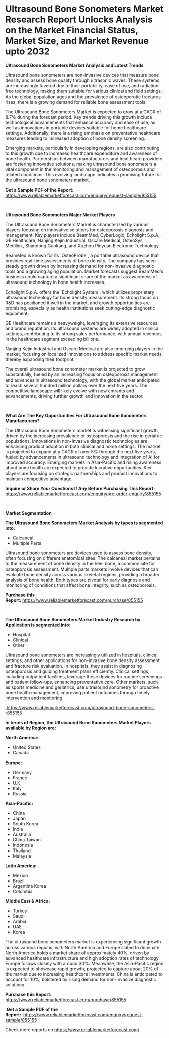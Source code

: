 <p><h1>Ultrasound Bone Sonometers Market Research Report Unlocks Analysis on the Market Financial Status, Market Size, and Market Revenue upto 2032</h1></p><p><strong>Ultrasound Bone Sonometers Market Analysis and Latest Trends</strong></p>
<p><p>Ultrasound bone sonometers are non-invasive devices that measure bone density and assess bone quality through ultrasonic waves. These systems are increasingly favored due to their portability, ease of use, and radiation-free technology, making them suitable for various clinical and field settings. As the global population ages and the prevalence of osteoporotic fractures rises, there is a growing demand for reliable bone assessment tools.</p><p>The Ultrasound Bone Sonometers Market is expected to grow at a CAGR of 8.7% during the forecast period. Key trends driving this growth include technological advancements that enhance accuracy and ease of use, as well as innovations in portable devices suitable for home healthcare settings. Additionally, there is a rising emphasis on preventative healthcare measures leading to increased adoption of bone density screening.</p><p>Emerging markets, particularly in developing regions, are also contributing to this growth due to increased healthcare expenditure and awareness of bone health. Partnerships between manufacturers and healthcare providers are fostering innovative solutions, making ultrasound bone sonometers a vital component in the monitoring and management of osteoporosis and related conditions. This evolving landscape indicates a promising future for the ultrasound bone sonometers market.</p></p>
<p><strong>Get a Sample PDF of the Report:&nbsp;</strong> <a href="https://www.reliablemarketforecast.com/enquiry/request-sample/855155?utm_campaign=2740&utm_medium=2&utm_source=Github&utm_content=ia&utm_term=04032025&utm_id=ultrasound-bone-sonometers">https://www.reliablemarketforecast.com/enquiry/request-sample/855155</a></p>
<p>&nbsp;</p>
<p><strong>Ultrasound Bone Sonometers Major Market Players</strong></p>
<p><p>The Ultrasound Bone Sonometers Market is characterized by various players focusing on innovative solutions for osteoporosis diagnosis and management. Key players include BeamMed, CyberLogic, Echolight S.p.A., GE Healthcare, Nanjing Kejin Industrial, Oscare Medical, OsteoSys, Medilink, Shandong Guokang, and Xuzhou Pinyuan Electronic Technology.</p><p>BeamMed is known for its `OsteoProbe`, a portable ultrasound device that provides real-time assessments of bone density. The company has seen steady growth driven by increasing demand for non-invasive diagnostic tools and a growing aging population. Market forecasts suggest BeamMed's business could capture a significant share of the market as awareness of ultrasound technology in bone health increases.</p><p>Echolight S.p.A. offers the `Echolight System`, which utilizes proprietary ultrasound technology for bone density measurement. Its strong focus on R&D has positioned it well in the market, and growth opportunities are promising, especially as health institutions seek cutting-edge diagnostic equipment. </p><p>GE Healthcare remains a heavyweight, leveraging its extensive resources and brand reputation. Its ultrasound systems are widely adopted in clinical settings, contributing to its strong sales performance, with annual revenues in the healthcare segment exceeding billions. </p><p>Nanjing Kejin Industrial and Oscare Medical are also emerging players in the market, focusing on localized innovations to address specific market needs, thereby expanding their footprint.</p><p>The overall ultrasound bone sonometer market is projected to grow substantially, fueled by an increasing focus on osteoporosis management and advances in ultrasound technology, with the global market anticipated to reach several hundred million dollars over the next five years. The competitive landscape will likely evolve with new entrants and advancements, driving further growth and innovation in the sector.</p></p>
<p>&nbsp;</p>
<p><strong>What Are The Key Opportunities For Ultrasound Bone Sonometers Manufacturers?</strong></p>
<p><p>The Ultrasound Bone Sonometers market is witnessing significant growth, driven by the increasing prevalence of osteoporosis and the rise in geriatric populations. Innovations in non-invasive diagnostic technologies are enhancing product adoption in both clinical and home settings. The market is projected to expand at a CAGR of over 5% through the next five years, fueled by advancements in ultrasound technology and integration of AI for improved accuracy. Emerging markets in Asia-Pacific and rising awareness about bone health are expected to provide lucrative opportunities. Key players are focusing on strategic partnerships and product innovations to maintain competitive advantage.</p></p>
<p><strong>Inquire or Share Your Questions If Any Before Purchasing This Report:</strong> <a href="https://www.reliablemarketforecast.com/enquiry/pre-order-enquiry/855155?utm_campaign=2740&utm_medium=2&utm_source=Github&utm_content=ia&utm_term=04032025&utm_id=ultrasound-bone-sonometers">https://www.reliablemarketforecast.com/enquiry/pre-order-enquiry/855155</a></p>
<p>&nbsp;</p>
<p><strong>Market Segmentation</strong></p>
<p><strong>The Ultrasound Bone Sonometers Market Analysis by types is segmented into:</strong></p>
<p><ul><li>Calcaneal</li><li>Multiple Parts</li></ul></p>
<p><p>Ultrasound bone sonometers are devices used to assess bone density, often focusing on different anatomical sites. The calcaneal market pertains to the measurement of bone density in the heel bone, a common site for osteoporosis assessment. Multiple parts markets involve devices that can evaluate bone density across various skeletal regions, providing a broader analysis of bone health. Both types are pivotal for early diagnosis and monitoring of conditions that affect bone integrity, such as osteoporosis.</p></p>
<p><strong>Purchase this Report:&nbsp;</strong><a href="https://www.reliablemarketforecast.com/purchase/855155?utm_campaign=2740&utm_medium=2&utm_source=Github&utm_content=ia&utm_term=04032025&utm_id=ultrasound-bone-sonometers">https://www.reliablemarketforecast.com/purchase/855155</a></p>
<p>&nbsp;</p>
<p><strong>The Ultrasound Bone Sonometers Market Industry Research by Application is segmented into:</strong></p>
<p><ul><li>Hospital</li><li>Clinical</li><li>Other</li></ul></p>
<p><p>Ultrasound bone sonometers are increasingly utilized in hospitals, clinical settings, and other applications for non-invasive bone density assessment and fracture risk evaluation. In hospitals, they assist in diagnosing osteoporosis and guiding treatment plans efficiently. Clinical settings, including outpatient facilities, leverage these devices for routine screenings and patient follow-ups, enhancing preventative care. Other markets, such as sports medicine and geriatrics, use ultrasound sonometry for proactive bone health management, improving patient outcomes through timely intervention and monitoring.</p></p>
<p><a href="https://www.reliablemarketforecast.com/ultrasound-bone-sonometers-r855155?utm_campaign=2740&utm_medium=2&utm_source=Github&utm_content=ia&utm_term=04032025&utm_id=ultrasound-bone-sonometers">&nbsp;https://www.reliablemarketforecast.com/ultrasound-bone-sonometers-r855155</a></p>
<p><strong>In terms of Region, the Ultrasound Bone Sonometers Market Players available by Region are:</strong></p>
<p>
    <p> <strong> North America: </strong>
        <ul>
            <li>United States</li>
            <li>Canada</li>
        </ul>
        </p> 
    <p> <strong> Europe: </strong>
        <ul>
            <li>Germany</li>
            <li>France</li>
            <li>U.K.</li>
            <li>Italy</li>
            <li>Russia</li>
        </ul>
        </p> 
    <p> <strong> Asia-Pacific: </strong>
        <ul>
            <li>China</li>
            <li>Japan</li>
            <li>South Korea</li>
            <li>India</li>
            <li>Australia</li>
            <li>China Taiwan</li>
            <li>Indonesia</li>
            <li>Thailand</li>
            <li>Malaysia</li>
        </ul>
        </p> 
    <p> <strong> Latin America: </strong>
        <ul>
            <li>Mexico</li>
            <li>Brazil</li>
            <li>Argentina Korea</li>
            <li>Colombia</li>
        </ul>
        </p> 
    <p> <strong> Middle East & Africa: </strong>
        <ul>
            <li>Turkey</li>
            <li>Saudi</li>
            <li>Arabia</li>
            <li>UAE</li>
            <li>Korea</li>
        </ul>
    </p>
    </p>
<p><p>The ultrasound bone sonometers market is experiencing significant growth across various regions, with North America and Europe slated to dominate. North America holds a market share of approximately 40%, driven by advanced healthcare infrastructure and high adoption rates of technology. Europe follows closely with around 30%. Meanwhile, the Asia-Pacific region is expected to showcase rapid growth, projected to capture about 20% of the market due to increasing healthcare investments. China is anticipated to account for 10%, bolstered by rising demand for non-invasive diagnostic solutions.</p></p>
<p><strong>Purchase this Report: </strong><a href="https://www.reliablemarketforecast.com/purchase/855155?utm_campaign=2740&utm_medium=2&utm_source=Github&utm_content=ia&utm_term=04032025&utm_id=ultrasound-bone-sonometers">https://www.reliablemarketforecast.com/purchase/855155</a></p>
<p>&nbsp;<strong>Get a Sample PDF of the Report:&nbsp;&nbsp;</strong><a href="https://www.reliablemarketforecast.com/enquiry/request-sample/855155?utm_campaign=2740&utm_medium=2&utm_source=Github&utm_content=ia&utm_term=04032025&utm_id=ultrasound-bone-sonometers">https://www.reliablemarketforecast.com/enquiry/request-sample/855155</a></p>
<p><strong></strong></p>
<p>Check more reports on <a href="https://www.reliablemarketforecast.com/?utm_campaign=2740&utm_medium=2&utm_source=Github&utm_content=ia&utm_term=04032025&utm_id=ultrasound-bone-sonometers">https://www.reliablemarketforecast.com/</a></p>
